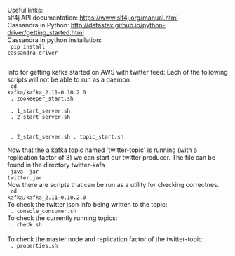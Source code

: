 Useful links: </br>
slf4j API documentation: https://www.slf4j.org/manual.html </br>
Cassandra in Python:
http://datastax.github.io/python-driver/getting_started.html
</br>
Cassandra in python installation: </br>
<code>
pip install cassandra-driver </br>
</code>


Info for getting kafka started on AWS with twitter feed:
Each of the following scripts will not be able to run as a daemon
</br>
<code>
cd kafka/kafka_2.11-0.10.2.0
</code>
</br>
<code>
. zookeeper_start.sh </br>
. 1_start_server.sh
</code>
</br>
<code>
. 2_start_server.sh
</br>
</code>
</br>
<code>
. 2_start_server.sh
. topic_start.sh </br>
</code>
</br>
Now that the a kafka topic named 'twitter-topic' is running (with a replication
factor of 3) we can start our twitter producer. The file can be found in the
directory twitter-kafa
</br>
<code>
java -jar twitter.jar 
</code>
</br>
Now there are scripts that can be run as a utility for checking correctnes.
</br>
<code>
cd kafka/kafka_2.11-0.10.2.0
</code>
</br>
To check the twitter json info being written to the topic:
</br>
<code>
. console_consumer.sh
</code>
</br>
To check the currently running topics:
</br>
<code>
. check.sh
</code>
</br>
To check the master node and replication factor of the twitter-topic:
</br>
<code>
. properties.sh
</code>


